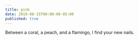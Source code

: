 ```yaml
---
title: pink
date: 2019-08-15T00:00:00-05:00
published: true
---
```


Between a coral,
a peach, and a flamingo,
I find your new nails.